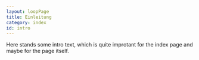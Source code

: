```yaml
---
layout: loopPage
title: Einleitung
category: index
id: intro
---
```


Here stands some intro text, which is quite improtant for the index page and maybe for the page itself.